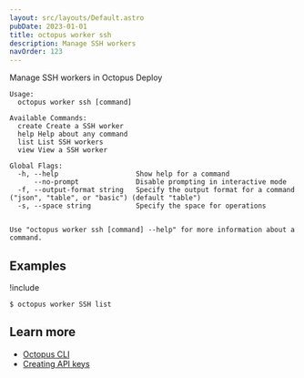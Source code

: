 ```yaml
---
layout: src/layouts/Default.astro
pubDate: 2023-01-01
title: octopus worker ssh
description: Manage SSH workers
navOrder: 123
---
```


Manage SSH workers in Octopus Deploy


```
Usage:
  octopus worker ssh [command]

Available Commands:
  create Create a SSH worker
  help Help about any command
  list List SSH workers
  view View a SSH worker

Global Flags:
  -h, --help                   Show help for a command
      --no-prompt              Disable prompting in interactive mode
  -f, --output-format string   Specify the output format for a command ("json", "table", or "basic") (default "table")
  -s, --space string           Specify the space for operations


Use "octopus worker ssh [command] --help" for more information about a command.
```

## Examples

!include <samples-instance>


```
$ octopus worker SSH list

```

## Learn more

- [Octopus CLI](/docs/octopus-rest-api/cli/index.md)
- [Creating API keys](/docs/octopus-rest-api/how-to-create-an-api-key.md)